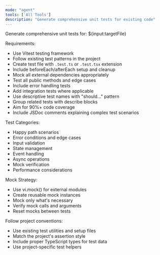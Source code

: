 ```yaml
---
mode: "agent"
tools: ['All Tools']
description: "Generate comprehensive unit tests for existing code"
---
```


Generate comprehensive unit tests for: ${input:targetFile}

Requirements:

- Use Vitest testing framework
- Follow existing test patterns in the project
- Create test file with `.test.ts` or `.test.tsx` extension
- Include beforeEach/afterEach setup and cleanup
- Mock all external dependencies appropriately
- Test all public methods and edge cases
- Include error handling tests
- Add integration tests where applicable
- Use descriptive test names with "should..." pattern
- Group related tests with describe blocks
- Aim for 90%+ code coverage
- Include JSDoc comments explaining complex test scenarios

Test Categories:

- Happy path scenarios
- Error conditions and edge cases
- Input validation
- State management
- Event handling
- Async operations
- Mock verification
- Performance considerations

Mock Strategy:

- Use vi.mock() for external modules
- Create reusable mock instances
- Mock only what's necessary
- Verify mock calls and arguments
- Reset mocks between tests

Follow project conventions:

- Use existing test utilities and setup files
- Match the project's assertion style
- Include proper TypeScript types for test data
- Use project-specific test helpers
